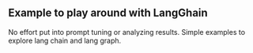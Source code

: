 ## Example to play around with LangGhain
No effort put into prompt tuning or analyzing results.
Simple examples to explore lang chain and lang graph.